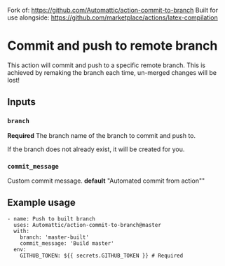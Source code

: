 Fork of: https://github.com/Automattic/action-commit-to-branch
Built for use alongside: https://github.com/marketplace/actions/latex-compilation
# Commit and push to remote branch

This action will commit and push to a specific remote branch. This is achieved by remaking the branch each time, un-merged changes will be lost!

## Inputs

### `branch`

**Required** The branch name of the branch to commit and push to. 

If the branch does not already exist, it will be created for you. 

### `commit_message`

Custom commit message. **default** "Automated commit from action""

## Example usage
```
- name: Push to built branch
  uses: Automattic/action-commit-to-branch@master
  with:
    branch: 'master-built'
    commit_message: 'Build master'
  env:
    GITHUB_TOKEN: ${{ secrets.GITHUB_TOKEN }} # Required
```
